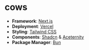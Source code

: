 # cows

- **Framework**: [Next.js](https://nextjs.org/)
- **Deployment**: [Vercel](https://vercel.com)
- **Styling**: [Tailwind CSS](https://tailwindcss.com)
- **Components**: [Shadcn](https://ui.shadcn.com/) & [Aceternity](https://ui.aceternity.com/)
- **Package Manager**: [Bun](https://bun.sh/)
